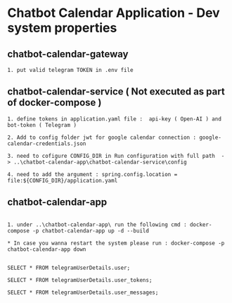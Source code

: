 # Chatbot Calendar Application - Dev system properties


## chatbot-calendar-gateway

```
1. put valid telegram TOKEN in .env file

```

## chatbot-calendar-service ( Not executed as part of docker-compose )

```
1. define tokens in application.yaml file :  api-key ( Open-AI ) and bot-token ( Telegram )

2. Add to config folder jwt for google calendar connection : google-calendar-credentials.json

3. need to cofigure CONFIG_DIR in Run configuration with full path  - > ..\chatbot-calendar-app\chatbot-calendar-service\config

4. need to add the argument : spring.config.location = file:${CONFIG_DIR}/application.yaml

```

## chatbot-calendar-app

```

1. under ..\chatbot-calendar-app\ run the following cmd : docker-compose -p chatbot-calendar-app up -d --build

* In case you wanna restart the system please run : docker-compose -p chatbot-calendar-app down


SELECT * FROM telegramUserDetails.user;

SELECT * FROM telegramUserDetails.user_tokens;

SELECT * FROM telegramUserDetails.user_messages;

```




